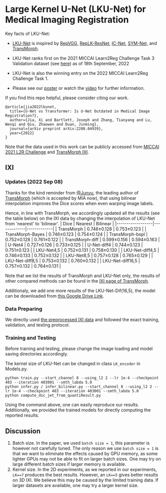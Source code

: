 # Large Kernel U-Net (LKU-Net) for Medical Imaging Registration
Key facts of LKU-Net:
* [LKU-Net](https://arxiv.org/pdf/2208.04939.pdf) is inspired by [RepVGG](https://openaccess.thecvf.com/content/CVPR2021/html/Ding_RepVGG_Making_VGG-Style_ConvNets_Great_Again_CVPR_2021_paper.html), [RepLK-ResNet](https://openaccess.thecvf.com/content/CVPR2022/html/Ding_Scaling_Up_Your_Kernels_to_31x31_Revisiting_Large_Kernel_Design_CVPR_2022_paper.html), [IC-Net](https://github.com/zhangjun001/ICNet), [SYM-Net,](https://github.com/cwmok/Fast-Symmetric-Diffeomorphic-Image-Registration-with-Convolutional-Neural-Networks) and [TransMorph](https://github.com/junyuchen245/TransMorph_Transformer_for_Medical_Image_Registration). 

* LKU-Net ranks first on the 2021 MICCAI Learn2Reg Challenge Task 3 Validation dataset (see [here](https://learn2reg.grand-challenge.org/evaluation/task-3-validation/leaderboard/)) as of 18th September, 2022

* LKU-Net is also the winning entry on the 2022 MICCAI Learn2Reg Challenge Task 1.  

* Please see our [poster](http://www.cs.bham.ac.uk/~duanj/slides/UNet-TransMorph.pdf) or watch the [video](http://www.cs.bham.ac.uk/~duanj/slides/UNet-TransMorph.mp4) for further information. 

If you find this repo helpful, please consider citing our work.

    @article{jia2022lkunet,
      title={U-Net vs Transformer: Is U-Net Outdated in Medical Image Registration?},
      author={Jia, Xi and Bartlett, Joseph and Zhang, Tianyang and Lu, Wenqi and Qiu, Zhaowen and Duan, Jinming},
      journal={arXiv preprint arXiv:2208.04939},
      year={2022}
    }
    
Note that the data used in this work can be publicly accessed from [MICCAI 2021 L2R Challenge](https://learn2reg.grand-challenge.org/) and [TransMorph IXI](https://github.com/junyuchen245/TransMorph_Transformer_for_Medical_Image_Registration/blob/main/IXI/TransMorph_on_IXI.md).

## IXI
### Updates (2022 Sep 08)

Thanks for the kind reminder from [@Junyu](https://github.com/junyuchen245), the leading author of [TransMorph](https://github.com/junyuchen245/TransMorph_Transformer_for_Medical_Image_Registration) (which is accepted by MIA now), that using bilinear interpolation improves the Dice scores when even warping image labels.

Hence, in line with TransMorph, we accordingly updated all the results (see the table below) on the IXI data by changing the interpolation of LKU-Net from 'nearest' to 'bilinear'.
| Dice             | Nearest     | Bilinear    |
|------------------|-------------|-------------|
| TransMorph       | 0.746±0.128 | 0.753±0.123 |
| TransMorph-Bayes | 0.746±0.123 | 0.754±0.124 |
| TransMorph-bspl  | 0.752±0.128 | 0.761±0.122 |
| TransMorph-diff  | 0.599±0.156 | 0.594±0.163 |
| U-Net4           | 0.727±0.126 | 0.733±0.125 |
| U-Net-diff4      | 0.744±0.123 | 0.751±0.123 |
| LKU-Net4,5       | 0.752±0.131 | 0.758±0.130 |
| LKU-Net-diff4,5  | 0.746±0.133 | 0.752±0.132 |
| LKU-Net8,5       | 0.757±0.128 | 0.765±0.129 |
| LKU-Net-diff8,5  | 0.753±0.132 | 0.760±0.132 |
| LKU-Net-diff16,5 | 0.757±0.132 | 0.764±0.131 |

Note that we list the results of TransMorph and LKU-Net only, the results of other compared methods can be found in the [IXI page of TransMorph](https://github.com/junyuchen245/TransMorph_Transformer_for_Medical_Image_Registration/blob/main/IXI/TransMorph_on_IXI.md).

Additionaly, we add one more results of the LKU-Net-Dif(16,5), the model can be downloaded from [this Google Drive Link](https://drive.google.com/file/d/1VzgsZuHoMxobO5CxKDNGcM46Q7_n5-FA/view?usp=sharing).

### Data Preparing
We directly used [the preprocessed IXI data](https://github.com/junyuchen245/TransMorph_Transformer_for_Medical_Image_Registration/blob/main/IXI/TransMorph_on_IXI.md) and followed the exact training, validation, and testing protocol.
### Training and Testing
Before training and testing, please change the image loading and model saving directories accordingly.

The kernel size of LKU-Net can be changed in  class `LK_encoder` in Models.py.

    python train.py --start_channel 8 --using_l2 2 --lr 1e-4 --checkpoint 403 --iteration 403001 --smth_labda 5.0
    python infer.py / infer_bilinear.py --start_channel 8 --using_l2 2 --lr 1e-4 --checkpoint 403 --iteration 403001 --smth_labda 5.0
    python compute_dsc_jet_from_quantiResult.py
Using the command above, one can easily reproduce our results.
Additionally, we provided the trained models for directly computing the reported results.

## Discussion
1) Batch size.
In the paper, we used `batch size = 1`, this parameter is however not carefully tuned. The only reason we use `batch size = 1`  is that we want to eliminate the effects caused by GPU memory, as some lighter GPUs may not be able to fit on larger batch sizes.
One may try on large different batch sizes if larger memory is available.
2) Kernel size.
In the 2D experiments, as we reported in our experiments, `LK==7`  produces the best results.
However, an `LK==5` gives better results on 3D IXI. We believe this may be caused by the limited training data. If larger datasets are available, one may try a larger kernel size.
